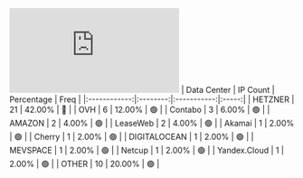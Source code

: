 ![Diagramm](https://github.com/obajay/StateSync-snapshots/blob/main/Projects/Chihua/1/README.md)
| Data Center | IP Count | Percentage | Freq |
|:------------:|:--------:|:-----------:|:-----:|
| HETZNER | 21 | 42.00% | 🔴 |
| OVH | 6 | 12.00% | 🟢 |
| Contabo | 3 | 6.00% | 🟢 |
| AMAZON | 2 | 4.00% | 🟢 |
| LeaseWeb | 2 | 4.00% | 🟢 |
| Akamai | 1 | 2.00% | 🟢 |
| Cherry | 1 | 2.00% | 🟢 |
| DIGITALOCEAN | 1 | 2.00% | 🟢 |
| MEVSPACE | 1 | 2.00% | 🟢 |
| Netcup | 1 | 2.00% | 🟢 |
| Yandex.Cloud | 1 | 2.00% | 🟢 |
| OTHER | 10 | 20.00% | 🟢 |